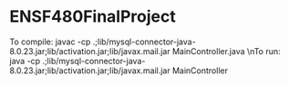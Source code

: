 # ENSF480FinalProject

To compile: javac -cp .;lib/mysql-connector-java-8.0.23.jar;lib/activation.jar;lib/javax.mail.jar MainController.java
\nTo run: java -cp .;lib/mysql-connector-java-8.0.23.jar;lib/activation.jar;lib/javax.mail.jar MainController
